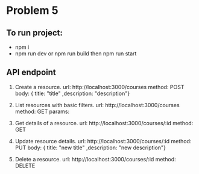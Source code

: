 # Problem 5

## To run project:
- npm i
- npm run dev
or npm run build then npm run start

## API endpoint

1. Create a resource.
url: http://localhost:3000/courses
method: POST
body: { title: "title" ,description: "description"}

2. List resources with basic filters.
url: http://localhost:3000/courses
method: GET
params: 

3. Get details of a resource.
url: http://localhost:3000/courses/:id
method: GET

4. Update resource details.
url: http://localhost:3000/courses/:id
method: PUT
body: { title: "new title" ,description: "new description"}

5. Delete a resource.
url: http://localhost:3000/courses/:id
method: DELETE